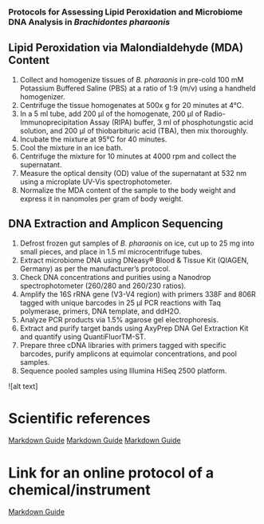### **Protocols for Assessing Lipid Peroxidation and Microbiome DNA Analysis in *Brachidontes pharaonis***

## **Lipid Peroxidation via Malondialdehyde (MDA) Content**

1. Collect and homogenize tissues of *B. pharaonis* in pre-cold 100 mM Potassium Buffered Saline (PBS) at a ratio of 1:9 (m/v) using a handheld homogenizer.
2. Centrifuge the tissue homogenates at 500x g for 20 minutes at 4°C.
3. In a 5 ml tube, add 200 µl of the homogenate, 200 µl of Radio-Immunoprecipitation Assay (RIPA) buffer, 3 ml of phosphotungstic acid solution, and 200 µl of thiobarbituric acid (TBA), then mix thoroughly.
4. Incubate the mixture at 95°C for 40 minutes.
5. Cool the mixture in an ice bath.
6. Centrifuge the mixture for 10 minutes at 4000 rpm and collect the supernatant.
7. Measure the optical density (OD) value of the supernatant at 532 nm using a microplate UV-Vis spectrophotometer.
8. Normalize the MDA content of the sample to the body weight and express it in nanomoles per gram of body weight.

## **DNA Extraction and Amplicon Sequencing**

1. Defrost frozen gut samples of *B. pharaonis* on ice, cut up to 25 mg into small pieces, and place in 1.5 ml microcentrifuge tubes.
2. Extract microbiome DNA using DNeasy® Blood & Tissue Kit (QIAGEN, Germany) as per the manufacturer’s protocol.
3. Check DNA concentrations and purities using a Nanodrop spectrophotometer (260/280 and 260/230 ratios).
4. Amplify the 16S rRNA gene (V3-V4 region) with primers 338F and 806R tagged with unique barcodes in 25 µl PCR reactions with Taq polymerase, primers, DNA template, and ddH2O.
5. Analyze PCR products via 1.5% agarose gel electrophoresis.
6. Extract and purify target bands using AxyPrep DNA Gel Extraction Kit and quantify using QuantiFluorTM-ST.
7. Prepare three cDNA libraries with primers tagged with specific barcodes, purify amplicons at equimolar concentrations, and pool samples.
8. Sequence pooled samples using Illumina HiSeq 2500 platform.

![alt text]




# **Scientific references**

[Markdown Guide](https://www.science.org/doi/full/10.1126/science.aax0110)
[Markdown Guide](https://www.nature.com/articles/s42003-021-01727-9)
[Markdown Guide](https://www.nature.com/articles/s41597-020-00793-8)

# **Link for an online protocol of a chemical/instrument**
[Markdown Guide](https://drive.google.com/file/d/1Kqc-VyvclgIRWxtYB-3jq3B0j53zXGz6/view?usp=drive_link)

